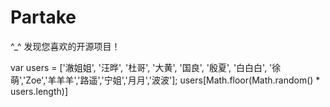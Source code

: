 # Partake

^_^ 发现您喜欢的开源项目！


var users = ['澈姐姐', '汪晔', '杜哥', '大黄', '国良', '殷夏', '白白白', '徐萌','Zoe','羊羊羊','路遥','宁姐','月月','波波'];
users[Math.floor(Math.random() * users.length)]